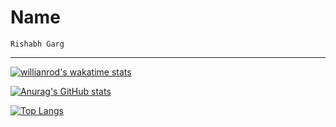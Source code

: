# Name

`Rishabh Garg`

---

[![willianrod's wakatime stats](https://github-readme-stats.vercel.app/api/wakatime?username=rishabhgargdps&count_private=true&show_icons=true&theme=algolia)](https://github.com/anuraghazra/github-readme-stats)

[![Anurag's GitHub stats](https://github-readme-stats.vercel.app/api?username=rishabhgargdps&count_private=true&show_icons=true&theme=algolia)](https://github.com/anuraghazra/github-readme-stats)

[![Top Langs](https://github-readme-stats.vercel.app/api/top-langs/?username=rishabhgargdps&langs_count=30&count_private=true&show_icons=true&theme=algolia)](https://github.com/anuraghazra/github-readme-stats)
